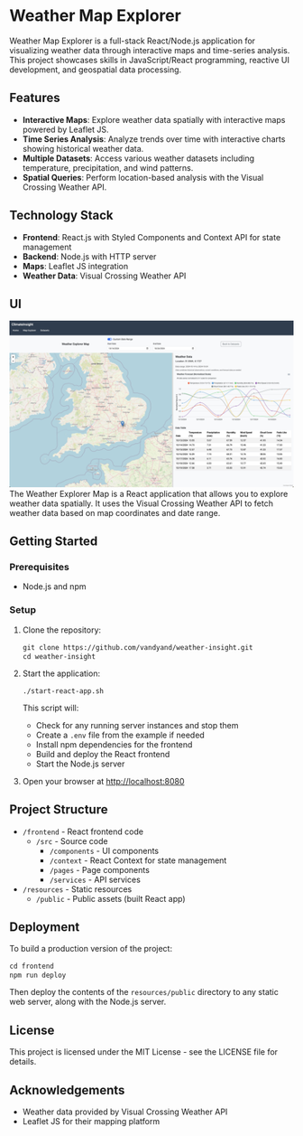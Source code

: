 # Weather Map Explorer

Weather Map Explorer is a full-stack React/Node.js application for visualizing weather data through interactive maps and time-series analysis. This project showcases skills in JavaScript/React programming, reactive UI development, and geospatial data processing.

## Features

- **Interactive Maps**: Explore weather data spatially with interactive maps powered by Leaflet JS.
- **Time Series Analysis**: Analyze trends over time with interactive charts showing historical weather data.
- **Multiple Datasets**: Access various weather datasets including temperature, precipitation, and wind patterns.
- **Spatial Queries**: Perform location-based analysis with the Visual Crossing Weather API.

## Technology Stack

- **Frontend**: React.js with Styled Components and Context API for state management
- **Backend**: Node.js with HTTP server
- **Maps**: Leaflet JS integration
- **Weather Data**: Visual Crossing Weather API

## UI

![Weather Explorer Map](resources/images/weather-map-explorer.jpg)  
The Weather Explorer Map is a React application that allows you to explore weather data spatially. It uses the Visual Crossing Weather API to fetch weather data based on map coordinates and date range.

## Getting Started

### Prerequisites

- Node.js and npm

### Setup

1. Clone the repository:

   ```
   git clone https://github.com/vandyand/weather-insight.git
   cd weather-insight
   ```

2. Start the application:

   ```
   ./start-react-app.sh
   ```

   This script will:

   - Check for any running server instances and stop them
   - Create a `.env` file from the example if needed
   - Install npm dependencies for the frontend
   - Build and deploy the React frontend
   - Start the Node.js server

3. Open your browser at [http://localhost:8080](http://localhost:8080)

## Project Structure

- `/frontend` - React frontend code
  - `/src` - Source code
    - `/components` - UI components
    - `/context` - React Context for state management
    - `/pages` - Page components
    - `/services` - API services
- `/resources` - Static resources
  - `/public` - Public assets (built React app)

## Deployment

To build a production version of the project:

```
cd frontend
npm run deploy
```

Then deploy the contents of the `resources/public` directory to any static web server, along with the Node.js server.

## License

This project is licensed under the MIT License - see the LICENSE file for details.

## Acknowledgements

- Weather data provided by Visual Crossing Weather API
- Leaflet JS for their mapping platform

